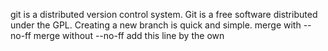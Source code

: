 git is a distributed version control system.
Git is a free software distributed under the GPL.
Creating a new branch is quick and simple.
merge with --no-ff
merge without --no-ff
add this line by the own
